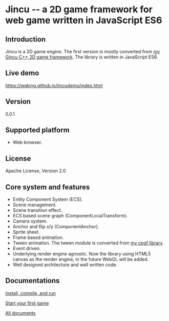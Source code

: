 # Jincu -- a 2D game framework for web game written in JavaScript ES6

## Introduction

Jincu is a 2D game engine. The first version is mostly converted from [my Gincu C++ 2D game framework](https://github.com/wqking/gincu).
The library is written in JavaScript ES6.

## Live demo
https://wqking.github.io/jincudemo/index.html

## Version

0.0.1

## Supported platform

 * Web browser.
 
## License

Apache License, Version 2.0

## Core system and features

 * Entity Component System (ECS).
 * Scene management.
 * Scene transition effect.
 * ECS based scene graph (ComponentLocalTransform).
 * Camera system.
 * Anchor and flip x/y (ComponentAnchor).
 * Sprite sheet.
 * Frame based animation.
 * Tween animation. The tween module is converted from [my cpgf library](https://github.com/cpgf/cpgf).
 * Event driven.
 * Underlying render engine agnostic. Now the library using HTML5 canvas as the render engine, in the future WebGL will be added.
 * Well designed architecture and well written code.

## Documentations

[Install, compile, and run](doc/install.md)

[Start your first game](doc/start.md)

[All documents](doc/readme.md)
